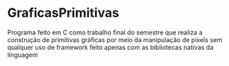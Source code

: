 # GraficasPrimitivas

Programa feito em C como trabalho final do semestre 
que realiza a construção de primitivas gráficas por 
meio da manipulação de pixels sem qualquer uso de framework 
feito apenas com as bibliotecas nativas da linguagem

